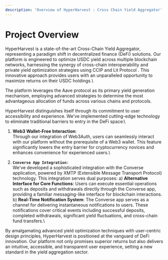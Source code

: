 ```yaml
---
description: 'Overview of HyperHarvest : Cross Chain Yield Aggregator'
---
```


# Project Overview

HyperHarvest is a state-of-the-art Cross-Chain Yield Aggregator, representing a paradigm shift in decentralized finance (DeFi) solutions. Our platform is engineered to optimize USDC yield across multiple blockchain networks, harnessing the synergy of cross-chain interoperability and private yield optimization strategies using CCIP and Lit Protocol . This innovative approach provides users with an unparalleled opportunity to maximize returns on their USDC holdings.\


&#x20;The platform leverages the Aave protocol as its primary yield generation mechanism, employing advanced strategies to determine the most advantageous allocation of funds across various chains and protocols.

HyperHarvest distinguishes itself through its commitment to user accessibility and experience. We've implemented cutting-edge technology to eliminate traditional barriers to entry in the DeFi space:\


1. **Web3 Wallet-Free Interaction**:\
   &#x20;Through our integration of Web3Auth, users can seamlessly interact with our platform without the prerequisite of a Web3 wallet. This feature significantly lowers the entry barrier for cryptocurrency novices and enhances convenience for experienced users.\

2. **`Converse App Integration`**`:`\
   &#x20;We've developed a sophisticated integration with the Converse application, powered by XMTP (Extensible Message Transport Protocol) technology. This integration serves dual purposes: a) **Alternative Interface for Core Functions**: Users can execute essential operations such as deposits and withdrawals directly through the Converse app, providing a familiar messaging-like interface for blockchain interactions. b) **Real-Time Notification System**: The Converse app serves as a channel for delivering instantaneous notifications to users. These notifications cover critical events including successful deposits, completed withdrawals, significant yield fluctuations, and cross-chain fund transfers.\


By amalgamating advanced yield optimization techniques with user-centric design principles, HyperHarvest is positioned at the vanguard of DeFi innovation. Our platform not only promises superior returns but also delivers an intuitive, accessible, and transparent user experience, setting a new standard in the yield aggregation sector.
